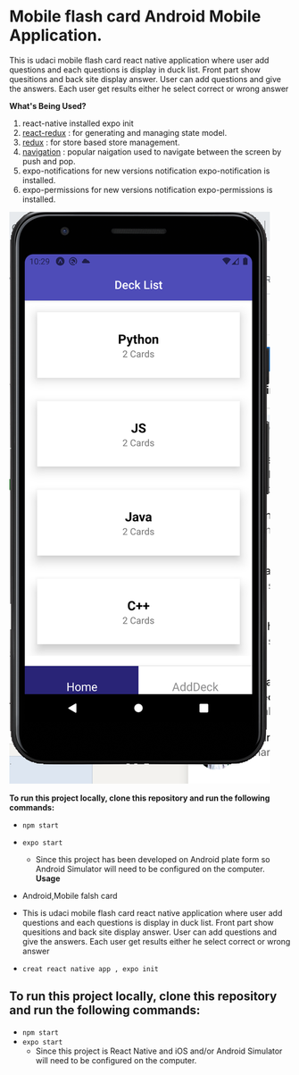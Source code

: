 # Mobile flash card Android Mobile Application.
This is udaci mobile flash card react native application where user add questions and each questions is display in duck list. Front part show quesitions and back site display answer. User can add questions and give the answers. Each user get results either he select correct or wrong answer 

**What's Being Used?**
1. react-native installed expo init 
2. [react-redux](https://www.npmjs.com/package/react-redux) :  for generating and managing state model.
3. [redux](https://www.npmjs.com/package/redux) :  for store based store management.  
4. [navigation](https://reactnavigation.org/docs/getting-started/) : popular naigation used to navigate between  the screen by push and pop. 
5. expo-notifications for new versions notification expo-notification is installed.
6. expo-permissions for new versions notification expo-permissions is installed.


![Deck List](https://github.com/asif2211/MobileFlashCard/blob/master/assets/images/Deck%20List%20Mobile%20flash%20card%20Project.png)



**To run this project locally, clone this repository and run the following commands:**

- `npm start`
- `expo start`
    - Since this project has been developed on Android plate form so Android Simulator will need to be configured on the computer.
**Usage**

- Android,Mobile falsh card
- This is udaci mobile flash card react native application where user add questions and each questions is display in duck list. Front part show quesitions and back site display answer. User can add questions and give the answers. Each user get results either he select correct or wrong answer 
- `creat react native app , expo init`

## To run this project locally, clone this repository and run the following commands:
- `npm start`
- `expo start`
    - Since this project is React Native and iOS and/or Android Simulator will need to be configured on the computer.
